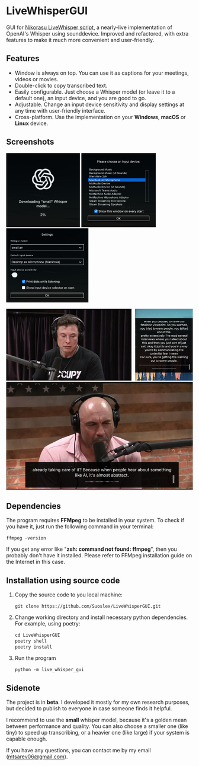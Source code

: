 # LiveWhisperGUI

GUI for [Nikorasu LiveWhisper script](https://github.com/Nikorasu/LiveWhisper),
a nearly-live implementation of OpenAI's Whisper using sounddevice. 
Improved and refactored, with extra features to make it much more convenient
and user-friendly.

## Features

- Window is always on top. You can use it as captions for your meetings, videos or movies.
- Double-click to copy transcribed text.
- Easily configurable. Just choose a Whisper model (or leave it to a default one), an input device, and you are good to go.
- Adjustable. Change an input device sensitivity and display settings at any time with user-friendly interface.
- Cross-platform. Use the implementation on your **Windows**, **macOS** or **Linux** device.

## Screenshots

<p float="left">
    <img src="https://github.com/Suoslex/LiveWhisperGUI/blob/main/media/preview_loading_window.png?raw=true" alt="Loading screen" height="200"/>
    <img src="https://github.com/Suoslex/LiveWhisperGUI/blob/main/media/preview_input_device_selector.png?raw=true" alt="Input device selector" height="200"/>
    <img src="https://github.com/Suoslex/LiveWhisperGUI/blob/main/media/preview_settings_window.png?raw=true" alt="Settings window" height="200"/>
</p>
<img src="https://github.com/Suoslex/LiveWhisperGUI/blob/main/media/preview_gui_1.png?raw=true" alt="GUI"/>
<img src="https://github.com/Suoslex/LiveWhisperGUI/blob/main/media/preview_gui_2.png?raw=true" alt="GUI"/>


## Dependencies 

The program requires **FFMpeg** to be installed in your system. To check if you have it,
just run the following command in your terminal:

```shell
ffmpeg -version
```

If you get any error like "**zsh: command not found: ffmpeg**", then you probably 
don't have it installed. Please refer to FFMpeg installation guide on the Internet
in this case.


## Installation using source code

1. Copy the source code to you local machine:
    ```shell
    git clone https://github.com/Suoslex/LiveWhisperGUI.git
    ```
2. Change working directory and install necessary python dependencies. 
For example, using poetry:
    ```shell
   cd LiveWhisperGUI
   poetry shell
   poetry install
    ```

3. Run the program
    ```shell
   python -m live_whisper_gui
    ```

## Sidenote

The project is in **beta**. I developed it mostly for my own research purposes,
but decided to publish to everyone in case someone finds it helpful.

I recommend to use the **small** whisper model, because it's a golden mean 
between performance and quality. You can also choose a smaller one (like tiny) 
to speed up transcribing, or a heavier one (like large) if your system is capable enough.

If you have any questions, you can contact me by my email 
([mtsarev06@gmail.com](mailto:mtsarev06@gmail.com)).
